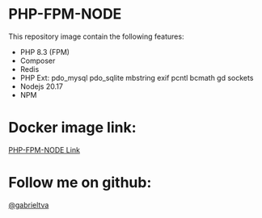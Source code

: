 # PHP-FPM-NODE

This repository image contain the following features:

- PHP 8.3 (FPM)
- Composer
- Redis
- PHP Ext: pdo_mysql pdo_sqlite mbstring exif pcntl bcmath gd sockets
- Nodejs 20.17
- NPM

# Docker image link:
[PHP-FPM-NODE Link](https://hub.docker.com/r/gabrieltva/php-fpm-node)

# Follow me on github:
[@gabrieltva](https://github.com/gabrieltva)
